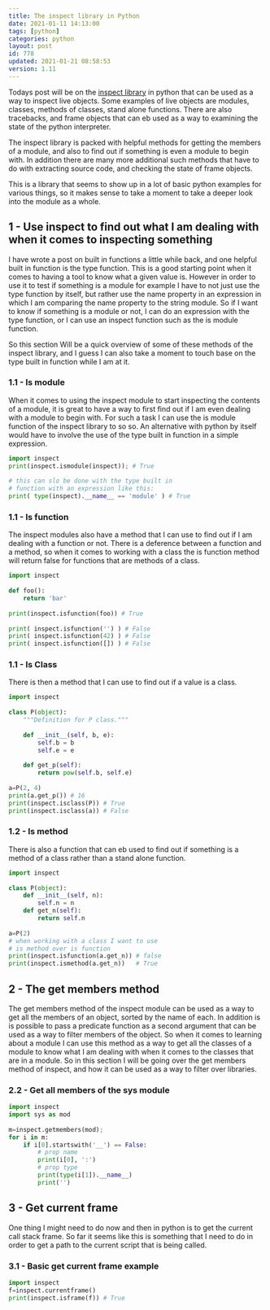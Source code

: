 ```yaml
---
title: The inspect library in Python
date: 2021-01-11 14:13:00
tags: [python]
categories: python
layout: post
id: 778
updated: 2021-01-21 08:58:53
version: 1.11
---
```


Todays post will be on the [inspect library](https://docs.python.org/3/library/inspect.html) in python that can be used as a way to inspect live objects. Some examples of live objects are modules, classes, methods of classes, stand alone functions. There are also tracebacks, and frame objects that can eb used as a way to examining the state of the python interpreter.

The inspect library is packed with helpful methods for getting the members of a module, and also to find out if something is even a module to begin with. In addition there are many more additional such methods that have to do with extracting source code, and checking the state of frame objects. 

This is a library that seems to show up in a lot of basic python examples for various things, so it makes sense to take a moment to take a deeper look into the module as a whole.

<!-- more -->

## 1 - Use inspect to find out what I am dealing with when it comes to inspecting something

I have wrote a post on built in functions a little while back, and one helpful built in function is the type function. This is a good starting point when it comes to having a tool to know what a given value is. However in order to use it to test if something is a module for example I have to not just use the type function by itself, but rather use the name property in an expression in which I am comparing the name property to the string module. So if I want to know if something is a module or not, I can do an expression with the type function, or I can use an inspect function such as the is module function.

So this section Will be a quick overview of some of these methods of the inspect library, and I guess I can also take a moment to touch base on the type built in function while I am at it.

### 1.1 - Is module

When it comes to using the inspect module to start inspecting the contents of a module, it is great to have a way to first find out if I am even dealing with a module to begin with. For such a task I can use the is module function of the inspect library to so so. An alternative with python by itself would have to involve the use of the type built in function in a simple expression.

```python
import inspect
print(inspect.ismodule(inspect)); # True
 
# this can slo be done with the type built in
# function with an expression like this:
print( type(inspect).__name__ == 'module' ) # True
```

### 1.1 - Is function

The inspect modules also have a method that I can use to find out if I am dealing with a function or not. There is a deference between a function and a method, so when it comes to working with a class the is function method will return false for functions that are methods of a class.

```python
import inspect
 
def foo():
    return 'bar'
 
print(inspect.isfunction(foo)) # True
 
print( inspect.isfunction('') ) # False
print( inspect.isfunction(42) ) # False
print( inspect.isfunction([]) ) # False
```

### 1.1 - Is Class

There is then a method that I can use to find out if a value is a class.

```python
import inspect
 
class P(object):
    """Definition for P class."""
 
    def __init__(self, b, e):
        self.b = b
        self.e = e
 
    def get_p(self):
        return pow(self.b, self.e)
 
a=P(2, 4)
print(a.get_p()) # 16
print(inspect.isclass(P)) # True
print(inspect.isclass(a)) # False
```

### 1.2 - Is method

There is also a function that can eb used to find out if something is a method of a class rather than a stand alone function.

```python
import inspect
 
class P(object):
    def __init__(self, n):
        self.n = n
    def get_n(self):
        return self.n
 
a=P(2)
# when working with a class I want to use
# is method over is function
print(inspect.isfunction(a.get_n)) # false
print(inspect.ismethod(a.get_n))   # True
```

## 2 - The get members method

The get members method of the inspect module can be used as a way to get all the members of an object, sorted by the name of each. In addition is is possible to pass a predicate function as a second argument that can be used as a way to filter members of the object. So when it comes to learning about a module I can use this method as a way to get all the classes of a module to know what I am dealing with when it comes to the classes that are in a module. So in this section I will be going over the get members method of inspect, and how it can be used as a way to filter over libraries.

### 2.2 - Get all members of the sys module

```python
import inspect
import sys as mod
 
m=inspect.getmembers(mod);
for i in m:
    if i[0].startswith('__') == False:
        # prop name
        print(i[0], ':')
        # prop type
        print(type(i[1]).__name__)
        print('')
```

## 3 - Get current frame

One thing I might need to do now and then in python is to get the current call stack frame. So far it seems like this is something that I need to do in order to get a path to the current script that is being called.

### 3.1 - Basic get current frame example

```python
import inspect
f=inspect.currentframe()
print(inspect.isframe(f)) # True
```

